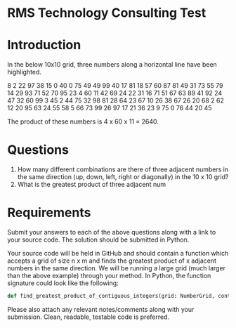 # RMS Technology Consulting Test

# Introduction

In the below 10x10 grid, three numbers along a horizontal line have been highlighted.

8 2 22 97 38 15 0 40 0 75
49 49 99 40 17 81 18 57 60 87
81 49 31 73 55 79 14 29 93 71
52 70 95 23 4 60 11 42 69 24
22 31 16 71 51 67 63 89 41 92
24 47 32 60 99 3 45 2 44 75
32 98 81 28 64 23 67 10 26 38
67 26 20 68 2 62 12 20 95 63
24 55 58 5 66 73 99 26 97 17
21 36 23 9 75 0 76 44 20 45

The product of these numbers is 4 x 60 x 11 = 2640.

# Questions

1. How many different combinations are there of three adjacent numbers in the same
direction (up, down, left, right or diagonally) in the 10 x 10 grid?
2. What is the greatest product of three adjacent num

# Requirements

Submit your answers to each of the above questions along with a link to your source code. The
solution should be submitted in Python.

Your source code will be held in GitHub and should contain a function which accepts a grid of
size n x m and finds the greatest product of x adjacent numbers in the same direction. We will
be running a large grid (much larger than the above example) through your method. In Python,
the function signature could look like the following:

```python
def find_greatest_product_of_contiguous_integers(grid: NumberGrid, contiguous_integers: int) -> int:
```

Please also attach any relevant notes/comments along with your submission. Clean, readable,
testable code is preferred.